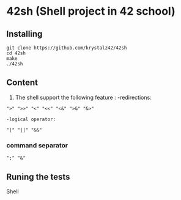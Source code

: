 # 42sh (Shell project in 42 school)

## Installing

```
git clone https://github.com/krystalz42/42sh
cd 42sh
make
./42sh
```

## Content

1.	The shell support the following feature :
	-redirections:
```
">" ">>" "<" "<<" "<&" ">&" "&>"
```
	-logical operator:

```
"|" "||" "&&" 
```

### command separator

```
";" "&"
```

## Runing the tests

Shell 
